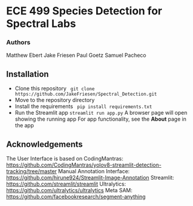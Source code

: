 # ECE 499 Species Detection for Spectral Labs
### Authors
Matthew Ebert 
Jake Friesen
Paul Goetz 
Samuel Pacheco 

## Installation
 * Clone this repository
 ``` git clone https://github.com/JakeFriesen/Spectral_Detection.git```
 * Move to the repository directory
 * Install the requirements
 ``` pip install requirements.txt```
 * Run the Streamlit app
 ```streamlit run app.py```
 A browser page will open showing the running app
 For app functionality, see the **About** page in the app


## Acknowledgements
The User Interface is based on CodingMantras: https://github.com/CodingMantras/yolov8-streamlit-detection-tracking/tree/master
Manual Annotation Interface: https://github.com/hirune924/Streamlit-Image-Annotation
Streamlit: https://github.com/streamlit/streamlit
Ultralytics: https://github.com/ultralytics/ultralytics
Meta SAM: https://github.com/facebookresearch/segment-anything

